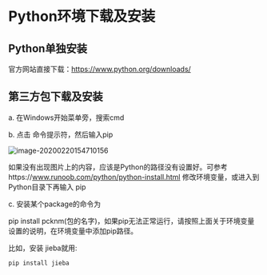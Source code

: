 # Python环境下载及安装

## Python单独安装

官方网站直接下载：https://www.python.org/downloads/

## 第三方包下载及安装

a. 在Windows开始菜单旁，搜索cmd

b. 点击 命令提示符，然后输入pip

![image-20200220154710156](C:\Users\ling\AppData\Roaming\Typora\typora-user-images\image-20200220154710156.png)

如果没有出现图片上的内容，应该是Python的路径没有设置好。可参考https://www.runoob.com/python/python-install.html 修改环境变量，或进入到Python目录下再输入 pip

c. 安装某个package的命令为

pip install pcknm(包的名字)，如果pip无法正常运行，请按照上面关于环境变量设置的说明，在环境变量中添加pip路径。

比如，安装 jieba就用:

    pip install jieba
